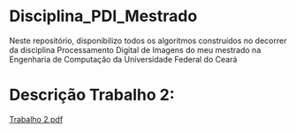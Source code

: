 # Disciplina_PDI_Mestrado
Neste repositório, disponibilizo todos os algoritmos construídos no decorrer da disciplina Processamento Digital de Imagens do meu mestrado na Engenharia de Computação da Universidade Federal do Ceará

# Descrição Trabalho 2:

[Trabalho 2.pdf](https://github.com/Ruann-01/Disciplina_PDI_Mestrado/files/8005222/Trabalho.2.pdf)

